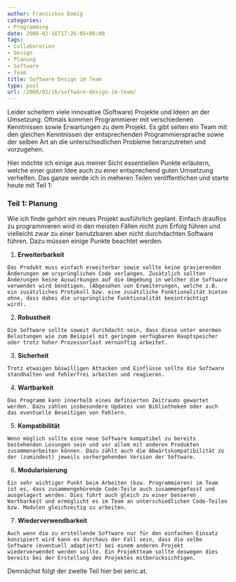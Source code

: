 ```yaml
---
author: Franziskus Domig
categories:
- Programming
date: 2008-02-16T17:26:05+00:00
tags:
- Collaboration
- Design
- Planung
- Software
- Team
title: Software Design im Team
type: post
url: /2008/02/16/software-design-im-team/
---
```


Leider scheitern viele innovative (Software) Projekte und Ideen an der Umsetzung. Oftmals kommen Programmierer mit verschiedenen Kenntnissen sowie Erwartungen zu dem Projekt. Es gibt selten ein Team mit den gleichen Kenntnissen der entsprechenden Programmiersprache sowie der selben Art an die unterschiedlichen Probleme heranzutreten und vorzugehen.

Hier möchte ich einige aus meiner Sicht essentiellen Punkte erläutern, welche einer guten Idee auch zu einer entsprechend guten Umsetzung verhelfen. Das ganze werde ich in meheren Teilen veröffentlichen und starte heute mit Teil 1:<!--more-->

### Teil 1: Planung

Wie ich finde gehört ein neues Projekt ausführlich geplant. Einfach drauflos zu programmieren wird in den meisten Fällen nicht zum Erfolg führen und vielleicht zwar zu einer benutzbaren aber nicht durchdachten Software führen. Dazu müssen einige Punkte beachtet werden.

  1. **Erweiterbarkeit**
  
    Das Produkt muss einfach erweiterbar sowie sollte keine gravierenden Änderungen am ursprünglichen Code verlangen. Zusätzlich sollten Änderungen keine Auswirkungen auf die Umgebung in welcher die Software verwendet wird benötigen. (Abgesehen von Erweiterungen, welche z.B. ein zusätzliches Protokoll bzw. eine zusätzliche Funktionalität bieten ohne, dass dabei die ursprüngliche Funktionalität beeinträchtigt wird).
  2. **Robustheit**
  
    Die Software sollte soweit durchdacht sein, dass diese unter enormen Belastungen wie zum Beispiel mit geringem verfügbaren Hauptspeicher oder trotz hoher Prozessorlast vernünftig arbeitet.
  3. **Sicherheit**
  
    Trotz etwaigen böswilligen Attacken und Einflüsse sollte die Software standhalten und fehlerfrei arbeiten und reagieren.
  4. **Wartbarkeit**
  
    Das Programm kann innerhalb eines definierten Zeitraums gewartet werden. Dazu zählen insbesondere Updates von Bibliotheken oder auch das eventuelle Beseitigen von Fehlern.
  5. **Kompatibilität**
  
    Wenn möglich sollte eine neue Software kompatibel zu bereits bestehenden Lösungen sein und vor allem mit anderen Produkten zusammenarbeiten können. Dazu zählt auch die Abwärtskompatibilität zu der (zumindest) jeweils vorhergehenden Version der Software.
  6. **Modularisierung**
  
    Ein sehr wichtiger Punkt beim Arbeiten (bzw. Programmieren) im Team ist es, dass zusammengehörende Code-Teile auch zusammengefasst und ausgelagert werden. Dies führt auch gleich zu einer besseren Wartbarkeit und ermöglicht es im Team an unterschiedlichen Code-Teilen bzw. Modulen gleichzeitig zu arbeiten.
  7. **Wiederverwendbarkeit**
  
    Auch wenn die zu erstellende Software nur für den einfachen Einsatz konzipiert wird kann es durchaus der Fall sein, dass die selbe Software (eventuell adaptiert) bei einem anderen Projekt wiederverwendet werden sollte. Ein Projektteam sollte deswegen dies bereits bei der Erstellung des Projektes mitberücksichtigen.

Demnächst folgt der zweite Teil hier bei seric.at.
